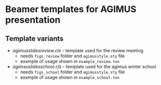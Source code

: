 # Beamer templates for AGIMUS presentation

## Template variants
- _agimusslidesreview.cls_ - template used for the review meeting
  - needs `figs_review` folder and `agimusstyle.sty` file
  - example of usage shown in `example_review.tex`
- _agimsuslidesschool.cls_ - template used for the agimus winter school
  - needs `figs_school` folder and `agimusstyle.sty` file
  - example of usage shown in `example_school.tex`
